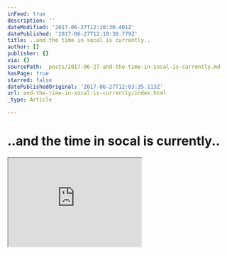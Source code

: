 ```yaml
---
inFeed: true
description: ''
dateModified: '2017-06-27T12:10:30.401Z'
datePublished: '2017-06-27T12:10:30.779Z'
title: ..and the time in socal is currently..
author: []
publisher: {}
via: {}
sourcePath: _posts/2017-06-27-and-the-time-in-socal-is-currently.md
hasPage: true
starred: false
datePublishedOriginal: '2017-06-27T12:03:35.113Z'
url: and-the-time-in-socal-is-currently/index.html
_type: Article

---
```

# ..and the time in socal is currently..

<iframe src="https://the-grid.github.io/ed-userhtml/?g=eJwlzUEOgyAUhOGrEJJ2p1iTbhqxcdNV79AgToFUsIGnJJ6-pC7_xTfTuXdUHixFLbkl-qabEDnneoejDTFp6zCuwdQBJPS86E-V3WRA1SGrrb3PKphVGUiEMzmPfQmQg0d0Wp3ax3NJryEYzEicFUxW8kvTnDizcMZSqWvD2X9uXOKEKHnpBOULSX0njqv-B14nPOU" height="200" style=""></iframe>